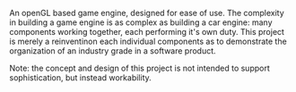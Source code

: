 An openGL based game engine, designed for ease of use. 
The complexity in building a game engine is as complex as building a car engine: many
components working together, each performing it's own duty.
This project is merely a reinventinon each individual components as to demonstrate
the organization of an industry grade in a software product.

Note: the concept and design of this project is not intended
to support sophistication, but instead workability.
